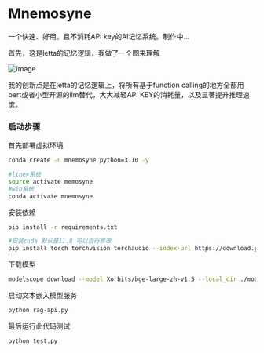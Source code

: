 # Mnemosyne
一个快速、好用。且不消耗API key的AI记忆系统。制作中...

首先，这是letta的记忆逻辑，我做了一个图来理解

![image](https://github.com/user-attachments/assets/c9c4be3b-982d-474b-b408-3e510a1e2723)



我的创新点是在letta的记忆逻辑上，将所有基于function calling的地方全都用bert或者小型开源的llm替代，大大减轻API KEY的消耗量，以及显著提升推理速度。


### 启动步骤



首先部署虚拟环境
```bash
conda create -n mnemosyne python=3.10 -y

#linex系统
source activate memosyne
#win系统
conda activate mnemosyne
```


安装依赖
```bash
pip install -r requirements.txt

#安装cuda 默认是11.8 可以自行修改
pip install torch torchvision torchaudio --index-url https://download.pytorch.org/whl/cu118
```

下载模型
```bash
modelscope download --model Xorbits/bge-large-zh-v1.5 --local_dir ./model/RAG

```

启动文本嵌入模型服务

```bash
python rag-api.py
```


最后运行此代码测试

```bash
python test.py
```


